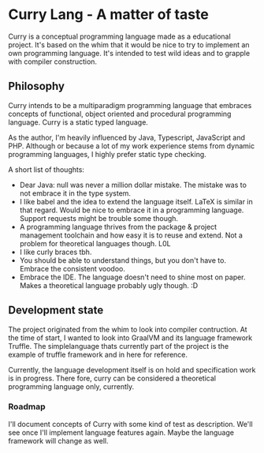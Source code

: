 # Curry Lang - A matter of taste

Curry is a conceptual programming language made as a educational project.
It's based on the whim that it would be nice to try to implement an own programming language.
It's intended to test wild ideas and to grapple with compiler construction.

## Philosophy
Curry intends to be a multiparadigm programming language
that embraces concepts of functional, object oriented and procedural programming language.
Curry is a static typed language.

As the author, I'm heavily influenced by Java, Typescript, JavaScript and PHP.
 Although or because a lot of my work experience stems from dynamic programming languages, I highly prefer
 static type checking.
 
 A short list of thoughts:
 - Dear Java: null was never a million dollar mistake. The mistake was to not embrace it in the type system.
 - I like babel and the idea to extend the language itself. LaTeX is similar in that regard. Would be nice to embrace it
 in a programming language. Support requests might be trouble some though.
 - A programming language thrives from the package & project management toolchain and how easy it is to reuse and extend.
 Not a problem for theoretical languages though. L0L
 - I like curly braces tbh.
 - You should be able to understand things, but you don't have to. Embrace the consistent voodoo.
 - Embrace the IDE. The language doesn't need to shine most on paper. Makes a theoretical language probably ugly though. :D
 
 
## Development state
The project originated from the whim to look into compiler contruction.
At the time of start, I wanted to look into GraalVM and its language framework Truffle.
The simplelanguage thats currently part of the project is the example of truffle framework and in here for reference.

Currently, the language development itself is on hold and specification work is in progress.
There fore, curry can be considered a theoretical programming language only, currently.

### Roadmap
I'll document concepts of Curry with some kind of test as description.
We'll see once I'll implement language features again. Maybe the language framework will change as well. 